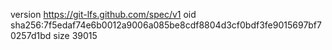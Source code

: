 version https://git-lfs.github.com/spec/v1
oid sha256:7f5edaf74e6b0012a9006a085be8cdf8804d3cf0bdf3fe9015697bf70257d1bd
size 39015
